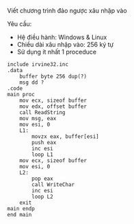 Viết chương trình đảo ngược xâu nhập vào

Yêu cầu:

* Hệ điều hành: Windows & Linux
* Chiều dài xâu nhập vào: 256 ký tự
* Sử dụng ít nhất 1 proceduce

````
include irvine32.inc
.data
	buffer byte 256 dup(?)
	msg dd ?
.code
main proc
	mov ecx, sizeof buffer
	mov edx, offset buffer
	call ReadString
	mov msg, eax
	mov esi, 0
	L1:
		movzx eax, buffer[esi]
		push eax
		inc esi
		loop L1
	mov ecx, sizeof buffer
	mov esi, 0
	L2:
		pop eax
		call WriteChar
		inc esi
		loop L2
	exit
main endp
end main
````
